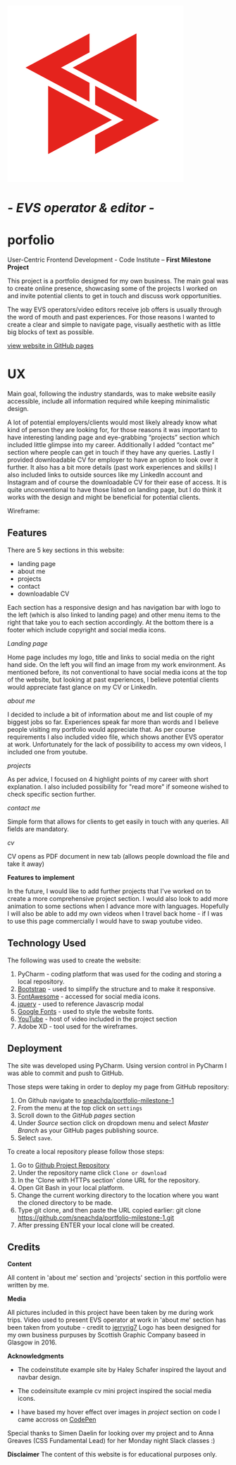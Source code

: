 ![l](assets/images/logo.jpg)

# *- EVS operator & editor -*
# **porfolio**

User-Centric Frontend Development - Code Institute
– **First Milestone Project** 

This project is a portfolio designed for my own business. The main goal was to create online presence, showcasing some of the projects I worked on and invite potential clients to get in touch and discuss work opportunities.

The way EVS operators/video editors receive job offers is usually through the word of mouth and past experiences. For those reasons I wanted to create a clear and simple to navigate page,  visually aesthetic with as little big blocks of text as possible. 

[view website in GitHub pages](https://github.com/sneachda/portfolio-milestone-1)

# UX

Main goal, following the industry standards, was to make website easily accessible, include all information required while keeping minimalistic design.

A lot of potential employers/clients would most likely already know what kind of person they are looking for, for those reasons it was important to have interesting landing page and eye-grabbing “projects” section which included little glimpse into my career.
Additionally I added “contact me” section where people can get in touch if they have any queries.
Lastly I provided downloadable CV for employer to have an option to look over it further. It also has a bit more details (past work experiences and skills)
I also included links to outside sources like my LinkedIn account and Instagram and of course the downloadable CV for their ease of access. It is quite unconventional to have those listed on landing page, but I do think it works with the design and might be beneficial for potential clients.

Wireframe:



## Features

There are 5 key sections in this website:

 - landing page
 - about me
 - projects
 - contact
 - downloadable CV
 
Each section has a responsive design and has navigation bar with logo to the left (which is also linked to landing page) and other menu items to the right that take you to each section accordingly.
At the bottom there is a footer which include copyright and social media icons.

*Landing page*

Home page includes my logo, title and links to social media on the right hand side. On the left you will find an image from my work environment.
As mentioned before, its not conventional to have social media icons at the top of the website, but looking at past experiences, I believe potential clients would appreciate fast glance on my CV or LinkedIn. 

*about me*

I decided to include a bit of information about me and list couple of my biggest jobs so far.  Experiences speak far more than words and I believe people visiting my portfolio would appreciate that. 
As per course requirements I also included video file, which shows another EVS operator at work. Unfortunately for the lack of possibility to access my own videos, I included one from youtube.

*projects*

As per advice, I focused on 4 highlight points of my career with short explanation. I also included possibility for "read more" if someone wished to check specific section further. 

*contact me*

Simple form that allows for clients to get easily in touch with any queries. All fields are mandatory.

*cv*

CV opens as PDF document in new tab (allows people download the file and take it away)


**Features to implement** 

In the future, I would like to add further projects that I've worked on to create a more comprehensive project section. I would also look to add more animation to some sections when I advance more with languages. 
Hopefully I will also be able to add my own videos when I travel back home - if I was to use this page commercially I would have to swap youtube video.


## Technology Used

The following was used to create the website:

1.  PyCharm - coding platform that was used for the coding and storing a local repository.
2.  [Bootstrap](https://www.bootstrapcdn.com/) - used to simplify the structure and to make it responsive.
3.  [FontAwesome](https://use.fontawesome.com) - accessed for social media icons.
4.  [jquery](https://www.jquery.com) - used to reference Javascrip modal
5.  [Google Fonts](https://fonts.google.com/) - used to style the website fonts.
6.  [YouTube](https://www.youtube.com/) - host of video included in the project section
7.  Adobe XD - tool used for the wireframes.




## Deployment

The site was developed using PyCharm. Using version control in PyCharm I was able to commit and push to GitHub.

Those steps were taking in order to deploy my page from GitHub repository:
1.  On Github navigate to [sneachda/portfolio-milestone-1](https://github.com/sneachda/portfolio-milestone-1)
2.  From the menu at the top click on  `settings`
3.  Scroll down to the *GitHub pages* section
4.  Under *Source* section click on dropdown menu and select *Master Branch* as your GitHub pages publishing source.
5.  Select  `save`.


To create a local repository please follow those steps:

1.  Go to [Github Project Repository](https://github.com/sneachda/portfolio-milestone-1)  
2.  Under the repository name click  `Clone or download`  
3.  In the 'Clone with HTTPs section' clone URL for the repository.
4.  Open Git Bash in your local platform.
5.  Change the current working directory to the location where you want the cloned directory to be made.
6.  Type git clone, and then paste the URL copied earlier: 
git clone https://github.com/sneachda/portfolio-milestone-1.git
7.  After pressing ENTER your local clone will be created.



## Credits

**Content** 

All content in 'about me' section and 'projects' section in this portfolio were written by me.

**Media** 

All pictures included in this project have been taken by me during work trips. 
Video used to present EVS operator at work in 'about me' section has been taken from youtube - credit to [jerryrig7](https://www.youtube.com/user/jerryrig7)
Logo has been designed for my own business purpuses by Scottish Graphic Company baseed in Glasgow in 2016.

**Acknowledgments** 

- The codeinstitute example site by Haley Schafer inspired the layout and navbar design.

- The codeinsitute example cv mini project inspired the social media icons.

- I have based my hover effect over images in *project* section on code I came accross on [CodePen](https://codepen.io/nxworld/pen/ZYNOBZ)

Special thanks to Simen Daelin for looking over my project and to Anna Greaves (CSS Fundamental Lead) for her Monday night Slack classes :)





**Disclaimer** 
The content of this website is for educational purposes only.


